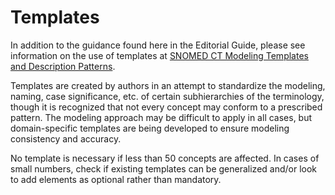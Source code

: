 # Templates

In addition to the guidance found here in the Editorial Guide, please see information on the use of templates at [SNOMED CT Modeling Templates and Description Patterns](https://confluence.ihtsdotools.org/display/SCTEMPLATES/SCT+Modeling+Templates+and+description+patterns). 

Templates are created by authors in an attempt to standardize the modeling, naming, case significance, etc. of certain subhierarchies of the terminology, though it is recognized that not every concept may conform to a prescribed pattern. The modeling approach may be difficult to apply in all cases, but domain-specific templates are being developed to ensure modeling consistency and accuracy.

No template is necessary if less than 50 concepts are affected. In cases of small numbers, check if existing templates can be generalized and/or look to add elements as optional rather than mandatory.

  

